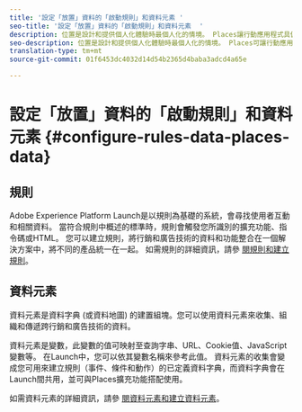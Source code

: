 ```yaml
---
title: '設定「放置」資料的「啟動規則」和資料元素 '
seo-title: '設定「放置」資料的「啟動規則」和資料元素  '
description: 位置是設計和提供個人化體驗時最個人化的情境。 Places讓行動應用程式具備與地標相關的使用者位置感知。
seo-description: 位置是設計和提供個人化體驗時最個人化的情境。 Places可讓行動應用程式具備與地標(POI)相關的使用者位置感知。
translation-type: tm+mt
source-git-commit: 01f6453dc4032d14d54b2365d4baba3adcd4a65e

---
```



# 設定「放置」資料的「啟動規則」和資料元素 {#configure-rules-data-places-data}

## 規則

Adobe Experience Platform Launch是以規則為基礎的系統，會尋找使用者互動和相關資料。 當符合規則中概述的標準時，規則會觸發您所識別的擴充功能、指令碼或HTML。 您可以建立規則，將行銷和廣告技術的資料和功能整合在一個解決方案中，將不同的產品統一在一起。 如需規則的詳細資訊，請參 [閱規則](https://docs.adobe.com/content/help/en/launch/using/reference/manage-resources/rules.html)[和建立規則](https://docs.adobe.com/content/help/en/launch/using/reference/manage-resources/rules.html#create-a-rule)。

## 資料元素

資料元素是資料字典 (或資料地圖) 的建置組塊。您可以使用資料元素來收集、組織和傳遞跨行銷和廣告技術的資料。

資料元素是變數，此變數的值可映射至查詢字串、URL、Cookie值、JavaScript變數等。 在Launch中，您可以依其變數名稱來參考此值。 資料元素的收集會變成您可用來建立規則（事件、條件和動作）的已定義資料字典，而資料字典會在Launch間共用，並可與Places擴充功能搭配使用。

如需資料元素的詳細資訊，請參 [閱資料元素](https://docs.adobe.com/content/help/en/launch/using/reference/manage-resources/data-elements.html)[和建立資料元素](https://docs.adobe.com/content/help/en/launch/using/reference/manage-resources/data-elements.html#create-a-data-element)。
